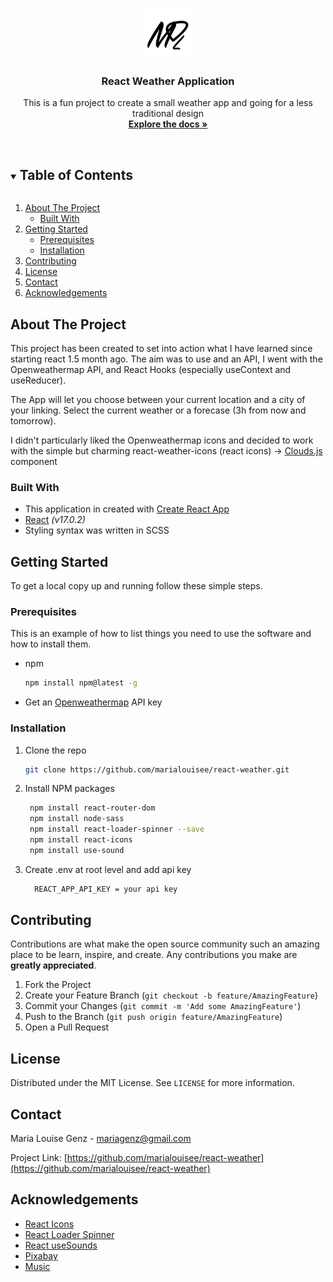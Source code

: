 
<!-- PROJECT LOGO -->
<br />
<p align="center">
  <a href="https://github.com/marialouisee/react-weather">
    <img src="./src/images/Logo.png" alt="Logo" width="80" height="80">
  </a>

  <h3 align="center">React Weather Application</h3>

  <p align="center">
    This is a fun project to create a small weather app and going for a less traditional design
    <br />
    <a href="https://github.com/marialouisee/react-weather"><strong>Explore the docs »</strong></a>
    <br />
    <br />
    <!-- <a href="https://github.com/marialouisee/react-weather">View Demo</a>
    ·
    <a href="https://github.com/marialouisee/react-weather/issues">Report Bug</a>
    ·
    <a href="https://github.com/marialouisee/react-weather/issues">Request Feature</a> -->
  </p>
</p>



<!-- TABLE OF CONTENTS -->
<details open="open">
  <summary><h2 style="display: inline-block">Table of Contents</h2></summary>
  <ol>
    <li>
      <a href="#about-the-project">About The Project</a>
      <ul>
        <li><a href="#built-with">Built With</a></li>
      </ul>
    </li>
    <li>
      <a href="#getting-started">Getting Started</a>
      <ul>
        <li><a href="#prerequisites">Prerequisites</a></li>
        <li><a href="#installation">Installation</a></li>
      </ul>
    </li>
    <!-- <li><a href="#usage">Usage</a></li>
    <li><a href="#roadmap">Roadmap</a></li> -->
    <li><a href="#contributing">Contributing</a></li>
    <li><a href="#license">License</a></li>
    <li><a href="#contact">Contact</a></li>
    <li><a href="#acknowledgements">Acknowledgements</a></li>
  </ol>
</details>



<!-- ABOUT THE PROJECT -->
## About The Project

This project has been created to set into action what I have learned since starting react 1.5 month ago. The aim was to use and an API, I went with the Openweathermap API, and React Hooks (especially useContext and useReducer).

The App will let you choose between your current location and a city of your linking. Select the current weather or a forecase (3h from now and tomorrow).

I didn't particularly liked the Openweathermap icons and decided to work with the simple but charming react-weather-icons (react icons) -> [Clouds.js](https://github.com/marialouisee/react-weather/blob/main/src/components/Clouds.js) component


### Built With

* This application in created with [Create React App](https://create-react-app.dev/)
* [React](https://reactjs.org/) *(v17.0.2)*
* Styling syntax was written in SCSS


<!-- GETTING STARTED -->
## Getting Started

To get a local copy up and running follow these simple steps.

### Prerequisites

This is an example of how to list things you need to use the software and how to install them.
* npm
  ```sh
  npm install npm@latest -g
  ```
* Get an [Openweathermap](https://openweathermap.org/api/) API key 


### Installation

1. Clone the repo
   ```sh
   git clone https://github.com/marialouisee/react-weather.git
   ```
2. Install NPM packages
   ```sh
    npm install react-router-dom  
    npm install node-sass
    npm install react-loader-spinner --save
    npm install react-icons  
    npm install use-sound

   ```
3. Create .env at root level and add api key 
    ```sh
      REACT_APP_API_KEY = your api key
    ```
<!-- ROADMAP
## Roadmap


 -->


<!-- CONTRIBUTING -->
## Contributing

Contributions are what make the open source community such an amazing place to be learn, inspire, and create. Any contributions you make are **greatly appreciated**.

1. Fork the Project
2. Create your Feature Branch (`git checkout -b feature/AmazingFeature`)
3. Commit your Changes (`git commit -m 'Add some AmazingFeature'`)
4. Push to the Branch (`git push origin feature/AmazingFeature`)
5. Open a Pull Request



<!-- LICENSE -->
## License

Distributed under the MIT License. See `LICENSE` for more information.



<!-- CONTACT -->
## Contact

Maria Louise Genz - mariagenz@gmail.com

Project Link: [https://github.com/marialouisee/react-weather](https://github.com/marialouisee/react-weather)



<!-- ACKNOWLEDGEMENTS -->
## Acknowledgements

* [React Icons](https://react-icons.github.io/react-icons/)
* [React Loader Spinner](https://www.npmjs.com/package/react-loader-spinner)
* [React useSounds](https://www.npmjs.com/package/use-sound)
* [Pixabay](https://pixabay.com/)
* [Music](https://www.bensound.com)




<!-- MARKDOWN LINKS & IMAGES -->
<!-- https://www.markdownguide.org/basic-syntax/#reference-style-links -->
<!-- [contributors-shield]: https://img.shields.io/github/contributors/marialouisee/repo.svg?style=for-the-badge
[contributors-url]: https://github.com/marialouisee/react-weather/graphs/contributors
[forks-shield]: https://img.shields.io/github/forks/marialouisee/repo.svg?style=for-the-badge
[forks-url]: https://github.com/marialouisee/react-weather/network/members
[stars-shield]: https://img.shields.io/github/stars/marialouisee/repo.svg?style=for-the-badge
[stars-url]: https://github.com/marialouisee/react-weather/stargazers
[issues-shield]: https://img.shields.io/github/issues/marialouisee/repo.svg?style=for-the-badge
[issues-url]: https://github.com/marialouisee/react-weather/issues
[license-shield]: https://img.shields.io/github/license/marialouisee/repo.svg?style=for-the-badge
[license-url]: https://github.com/marialouisee/react-weather/blob/master/LICENSE.txt -->
